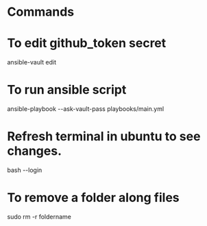 # Commands

# To edit github_token secret

ansible-vault edit

# To run ansible script

ansible-playbook --ask-vault-pass playbooks/main.yml

# Refresh terminal in ubuntu to see changes.

bash --login

# To remove a folder along files

sudo rm -r foldername
